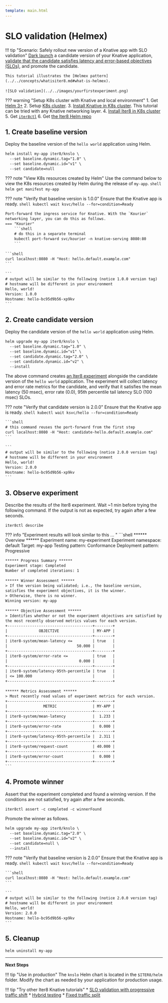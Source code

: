 ```yaml
---
template: main.html
---
```


# SLO validation (Helmex)

!!! tip "Scenario: Safely rollout new version of a Knative app with SLO validation"
    [Dark launch](../../concepts/buildingblocks.md#dark-launch) a candidate version of your Knative application, [validate that the candidate satisfies latency and error-based objectives (SLOs)](../../concepts/buildingblocks.md#slo-validation), and promote the candidate. 
    
    This tutorial illustrates the [Helmex pattern](../../concepts/whatisiter8.md#what-is-helmex).
    
    ![SLO validation](../../images/yourfirstexperiment.png)

??? warning "Setup K8s cluster with Knative and local environment"
    1. Get [Helm 3+](https://helm.sh/docs/intro/install/) 
    2. Setup [K8s cluster](../../getting-started/setup-for-tutorials.md#local-kubernetes-cluster).
    3. [Install Knative in K8s cluster](setup-for-tutorials.md#local-kubernetes-cluster). This tutorial can be tried with any Knative networking layer.
    4. [Install Iter8 in K8s cluster](../../getting-started/install.md)
    5. Get [`iter8ctl`](../../getting-started/install.md#install-iter8ctl)
    6. Get [the Iter8 Helm repo](../../getting-started/setup-for-tutorials.md#iter8-helm-repo)

## 1. Create baseline version
Deploy the baseline version of the `hello world` application using Helm.

```shell
helm install my-app iter8/knslo \
  --set baseline.dynamic.tag="1.0" \
  --set baseline.dynamic.id="v1" \
  --set candidate=null
```

??? note "View K8s resources created by Helm"
    Use the command below to view the K8s resources created by Helm during the release of `my-app`.
    ```shell
    helm get manifest my-app
    ```

??? note "Verify that baseline version is 1.0.0"
    Ensure that the Knative app is ready.
    ```shell
    kubectl wait ksvc/hello --for=condition=Ready
    ```

    Port-forward the ingress service for Knative. With the `Kourier` networking layer, you can do this as follows.
    === "Kourier"
        ```shell
        # do this in a separate terminal
        kubectl port-forward svc/kourier -n knative-serving 8080:80
        ```

    ```shell
    curl localhost:8080 -H "Host: hello.default.example.com"
    ```

    ```
    # output will be similar to the following (notice 1.0.0 version tag)
    # hostname will be different in your environment
    Hello, world!
    Version: 1.0.0
    Hostname: hello-bc95d9b56-xp9kv
    ```

## 2. Create candidate version
Deploy the candidate version of the `hello world` application using Helm.

```shell
helm upgrade my-app iter8/knslo \
  --set baseline.dynamic.tag="1.0" \
  --set baseline.dynamic.id="v1" \
  --set candidate.dynamic.tag="2.0" \
  --set candidate.dynamic.id="v2" \
  --install
```

The above command creates [an Iter8 experiment](../../concepts/whatisiter8.md#what-is-an-iter8-experiment) alongside the candidate version of the `hello world` application. The experiment will collect latency and error rate metrics for the candidate, and verify that it satisfies the mean latency (50 msec), error rate (0.0), 95th percentile tail latency SLO (100 msec) SLOs.

??? note "Verify that candidate version is 2.0.0"
    Ensure that the Knative app is ready.
    ```shell
    kubectl wait ksvc/hello --for=condition=Ready
    ```

    ```shell
    # this command reuses the port-forward from the first step
    curl localhost:8080 -H "Host: candidate-hello.default.example.com"
    ```

    ```
    # output will be similar to the following (notice 2.0.0 version tag)
    # hostname will be different in your environment
    Hello, world!
    Version: 2.0.0
    Hostname: hello-bc95d9b56-xp9kv
    ```

## 3. Observe experiment
Describe the results of the Iter8 experiment. Wait ~1 min before trying the following command. If the output is not as expected, try again after a few seconds.

```shell
iter8ctl describe
```

??? info "Experiment results will look similar to this ... "
    ```shell
    ****** Overview ******
    Experiment name: my-experiment
    Experiment namespace: default
    Target: my-app
    Testing pattern: Conformance
    Deployment pattern: Progressive

    ****** Progress Summary ******
    Experiment stage: Completed
    Number of completed iterations: 1

    ****** Winner Assessment ******
    > If the version being validated; i.e., the baseline version, satisfies the experiment objectives, it is the winner.
    > Otherwise, there is no winner.
    Winning version: my-app

    ****** Objective Assessment ******
    > Identifies whether or not the experiment objectives are satisfied by the most recently observed metrics values for each version.
    +--------------------------------------+--------+
    |              OBJECTIVE               | MY-APP |
    +--------------------------------------+--------+
    | iter8-system/mean-latency <=         | true   |
    |                               50.000 |        |
    +--------------------------------------+--------+
    | iter8-system/error-rate <=           | true   |
    |                                0.000 |        |
    +--------------------------------------+--------+
    | iter8-system/latency-95th-percentile | true   |
    | <= 100.000                           |        |
    +--------------------------------------+--------+

    ****** Metrics Assessment ******
    > Most recently read values of experiment metrics for each version.
    +--------------------------------------+--------+
    |                METRIC                | MY-APP |
    +--------------------------------------+--------+
    | iter8-system/mean-latency            |  1.233 |
    +--------------------------------------+--------+
    | iter8-system/error-rate              |  0.000 |
    +--------------------------------------+--------+
    | iter8-system/latency-95th-percentile |  2.311 |
    +--------------------------------------+--------+
    | iter8-system/request-count           | 40.000 |
    +--------------------------------------+--------+
    | iter8-system/error-count             |  0.000 |
    +--------------------------------------+--------+
    ``` 

## 4. Promote winner
Assert that the experiment completed and found a winning version. If the conditions are not satisfied, try again after a few seconds.

```shell
iter8ctl assert -c completed -c winnerFound
```

Promote the winner as follows.

```shell
helm upgrade my-app iter8/knslo \
  --set baseline.dynamic.tag="2.0" \
  --set baseline.dynamic.id="v2" \
  --set candidate=null \
  --install
```

??? note "Verify that baseline version is 2.0.0"
    Ensure that the Knative app is ready.
    ```shell
    kubectl wait ksvc/hello --for=condition=Ready
    ```

    ```shell
    curl localhost:8080 -H "Host: hello.default.example.com"
    ```

    ```
    # output will be similar to the following (notice 2.0.0 version tag)
    # hostname will be different in your environment
    Hello, world!
    Version: 2.0.0
    Hostname: hello-bc95d9b56-xp9kv
    ```

## 5. Cleanup

```shell
helm uninstall my-app
```

***

**Next Steps**

!!! tip "Use in production"
    The `knslo` Helm chart is located in the `$ITER8/helm` folder. Modify the chart as needed by your application for production usage.

!!! tip "Try other Iter8 Knative tutorials"
    * [SLO validation with progressive traffic shift](testing-strategies/slovalidation.md)
    * [Hybrid testing](testing-strategies/hybrid.md)
    * [Fixed traffic split](rollout-strategies/fixed-split.md)
